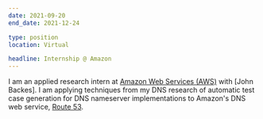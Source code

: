 ```yaml
---
date: 2021-09-20
end_date: 2021-12-24

type: position
location: Virtual

headline: Internship @ Amazon
---
```


I am an applied research intern at [Amazon Web Services (AWS)](https://aws.amazon.com/) with [John Backes].
I am applying techniques from my DNS research of automatic test case generation for DNS nameserver implementations to Amazon's DNS web service, [Route 53](https://aws.amazon.com/route53/).  